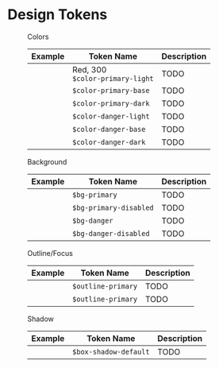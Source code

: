 # Design Tokens

<figure class="ods-table--figure">
  <figcaption class="ods-table--figcaption">
    Colors
  </figcaption>
  <table class="ods-table">
    <thead>
      <tr>
        <th scope="column" class="is-ods-table-num">Example</th>
        <th scope="column">Token Name</th>
        <th scope="column" class="is-ods-table-num">Description</th>
      </tr>
    </thead>
    <tbody>
      <tr>
        <td><span class="sample-token sample-token--color-primary-light"></span></td>
        <td>Red, 300 <div><code>$color-primary-light</code></div></td>
        <td class="is-ods-table-num">TODO</td>
      </tr>
      <tr>
        <td><span class="sample-token sample-token--color-primary-base"></span></td>
        <td><code>$color-primary-base</code></td>
        <td class="is-ods-table-num">TODO</td>
      </tr>
      <tr>
        <td><span class="sample-token sample-token--color-primary-dark"></span></td>
        <td><code>$color-primary-dark</code></td>
        <td class="is-ods-table-num">TODO</td>
      </tr>
      <tr>
        <td><span class="sample-token sample-token--color-danger-light"></span></td>
        <td><code>$color-danger-light</code></td>
        <td class="is-ods-table-num">TODO</td>
      </tr>
      <tr>
        <td><span class="sample-token sample-token--color-danger-base"></span></td>
        <td><code>$color-danger-base</code></td>
        <td class="is-ods-table-num">TODO</td>
      </tr>
      <tr>
        <td><span class="sample-token sample-token--color-danger-dark"></span></td>
        <td><code>$color-danger-dark</code></td>
        <td class="is-ods-table-num">TODO</td>
      </tr>
    </tbody>
  </table>
</figure>


<figure class="ods-table--figure">
  <figcaption class="ods-table--figcaption">
    Background
  </figcaption>
  <table class="ods-table">
    <thead>
      <tr>
        <th scope="column" class="is-ods-table-num">Example</th>
        <th scope="column">Token Name</th>
        <th scope="column" class="is-ods-table-num">Description</th>
      </tr>
    </thead>
    <tbody>
      <tr>
        <td><span class="sample-token sample-token--color-primary-bg"></span></td>
        <td><code>$bg-primary</code></td>
        <td class="is-ods-table-num">TODO</td>
      </tr>
      <tr>
        <td><span class="sample-token sample-token--color-primary-bg-disabled"></span></td>
        <td><code>$bg-primary-disabled</code></td>
        <td class="is-ods-table-num">TODO</td>
      </tr>
      <tr>
        <td><span class="sample-token sample-token--color-danger-bg"></span></td>
        <td><code>$bg-danger</code></td>
        <td class="is-ods-table-num">TODO</td>
      </tr>
      <tr>
        <td><span class="sample-token sample-token--color-danger-bg-disabled"></span></td>
        <td><code>$bg-danger-disabled</code></td>
        <td class="is-ods-table-num">TODO</td>
      </tr>
    </tbody>
  </table>
</figure>

<figure class="ods-table--figure">
  <figcaption class="ods-table--figcaption">
    Outline/Focus
  </figcaption>
  <table class="ods-table">
    <thead>
      <tr>
        <th scope="column" class="is-ods-table-num">Example</th>
        <th scope="column">Token Name</th>
        <th scope="column" class="is-ods-table-num">Description</th>
      </tr>
    </thead>
    <tbody>
      <tr>
        <td><span class="sample-token sample-token--color-primary-outline"></span></td>
        <td><code>$outline-primary</code></td>
        <td class="is-ods-table-num">TODO</td>
      </tr>
      <tr>
        <td><span class="sample-token sample-token--color-danger-outline"></span></td>
        <td><code>$outline-primary</code></td>
        <td class="is-ods-table-num">TODO</td>
      </tr>
    </tbody>
  </table>
</figure>


<figure class="ods-table--figure">
  <figcaption class="ods-table--figcaption">
    Shadow
  </figcaption>
  <table class="ods-table">
    <thead>
      <tr>
        <th scope="column" class="is-ods-table-num">Example</th>
        <th scope="column">Token Name</th>
        <th scope="column" class="is-ods-table-num">Description</th>
      </tr>
    </thead>
    <tbody>
      <tr>
        <td><span class="sample-token sample-token--box-shadow-default"></span></td>
        <td><code>$box-shadow-default</code></td>
        <td class="is-ods-table-num">TODO</td>
      </tr>
    </tbody>
  </table>
</figure>
